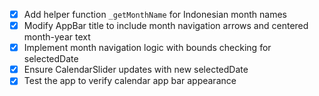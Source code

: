 - [x] Add helper function `_getMonthName` for Indonesian month names
- [x] Modify AppBar title to include month navigation arrows and centered month-year text
- [x] Implement month navigation logic with bounds checking for selectedDate
- [x] Ensure CalendarSlider updates with new selectedDate
- [x] Test the app to verify calendar app bar appearance
